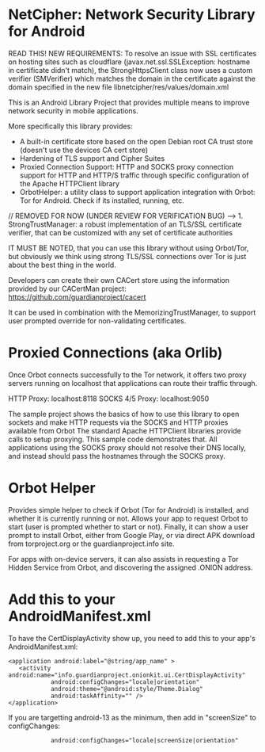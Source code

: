 NetCipher: Network Security Library for Android
========

READ THIS! NEW REQUIREMENTS:
To resolve an issue with SSL certificates on hosting sites such as cloudflare (javax.net.ssl.SSLException: hostname in certificate didn't match), the StrongHttpsClient class now uses a custom verifier (SMVerifier) which matches the domain in the certificate against the domain specified in the new file libnetcipher/res/values/domain.xml

This is an Android Library Project that provides multiple means to improve
network security in mobile applications.

More specifically this library provides:

- A built-in certificate store based on the open Debian root CA trust store (doesn't use the devices CA cert store)
- Hardening of TLS support and Cipher Suites
- Proxied Connection Support: HTTP and SOCKS proxy connection support for HTTP and HTTP/S traffic through specific configuration of the Apache HTTPClient library
- OrbotHelper: a utility class to support application integration with Orbot: Tor for Android. Check if its installed, running, etc.

// REMOVED FOR NOW (UNDER REVIEW FOR VERIFICATION BUG) --> 1. StrongTrustManager: a robust implementation of an TLS/SSL certificate verifier, that can be customized with any set of certificate authorities

IT MUST BE NOTED, that you can use this library without using Orbot/Tor, but obviously we think using strong TLS/SSL connections over Tor is just about the best thing in the world.

Developers can create their own CACert store using the information provided by our CACertMan project:
https://github.com/guardianproject/cacert

It can be used in combination with the MemorizingTrustManager, to support user prompted override for non-validating certificates.

# Proxied Connections (aka Orlib)

Once Orbot connects successfully to the Tor network, it offers two proxy servers running
on localhost that applications can route their traffic through.

HTTP Proxy: localhost:8118
SOCKS 4/5 Proxy: localhost:9050

The sample project shows the basics of how to use this library to open sockets and make HTTP requests via the
SOCKS and HTTP proxies available from Orbot The standard Apache HTTPClient libraries provide calls to setup proxying. This sample code
demonstrates that.  All applications using the SOCKS proxy should not resolve their DNS locally,
and instead should pass the hostnames through the SOCKS proxy. 

# Orbot Helper 

Provides simple helper to check if Orbot (Tor for Android) is installed, and whether it is currently running or not. Allows your app to request Orbot to start (user is prompted whether to start or not). Finally, it can show a user prompt to install Orbot, either from Google Play, or via direct APK download from torproject.org or the guardianproject.info site.

For apps with on-device servers, it can also assists in requesting a Tor Hidden Service from Orbot, and discovering the assigned .ONION address.

# Add this to your AndroidManifest.xml

To have the CertDisplayActivity show up, you need to add this to your app's AndroidManifest.xml:

    <application android:label="@string/app_name" >
       <activity android:name="info.guardianproject.onionkit.ui.CertDisplayActivity"
                android:configChanges="locale|orientation"
                android:theme="@android:style/Theme.Dialog"
                android:taskAffinity="" />
    </application>

If you are targetting android-13 as the minimum, then add in "screenSize" to
configChanges:

                android:configChanges="locale|screenSize|orientation"

